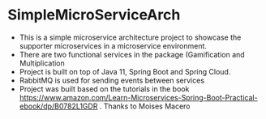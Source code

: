 # SimpleMicroServiceArch

- This is a simple microservice architecture project to showcase the supporter microservices in a microservice environment.
- There are two functional services in the package (Gamification and Multiplication
- Project is built on top of Java 11, Spring Boot and Spring Cloud.
- RabbitMQ is used for sending events between services
- Project was built based on the tutorials in the book https://www.amazon.com/Learn-Microservices-Spring-Boot-Practical-ebook/dp/B0782L1GDR . Thanks to Moises Macero
